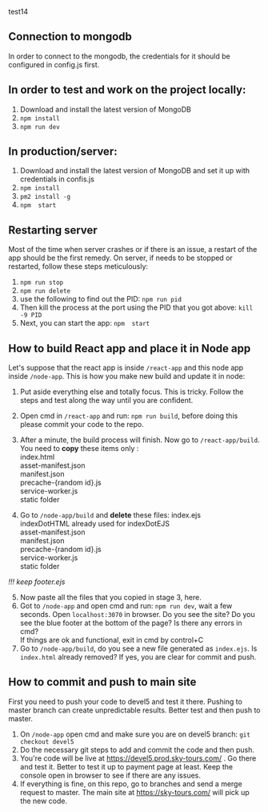 test14
## Connection to mongodb
In order to connect to the mongodb, the credentials for it should be configured in config.js first.

## In order to test and work on the project locally:
1. Download and install the latest version of MongoDB
2. `npm install`
3. `npm run dev`

## In production/server:
1. Download and install the latest version of MongoDB and set it up with credentials in confis.js
2. `npm install`
3. `pm2 install -g`
3. `npm  start`

## Restarting server
Most of the time when server crashes or if there is an issue, a restart of the app should be the first remedy.
On server, if needs to be stopped or restarted, follow these steps meticulously:
1. `npm run stop`
2. `npm run delete`
3. use the following to find out the PID:
`npm run pid`
4. Then kill the process at the port using the PID that you got above:
`kill -9 PID `
5. Next, you can start the app:
`npm  start`

## How to build React app and place it in Node app
Let's suppose that the react app is inside `/react-app` and this node app inside `/node-app`. This is how you make new build and update it in node:

1. Put aside everything else and totally focus. This is tricky. Follow the steps and test along the way until you are confident.
2. Open cmd in `/react-app` and run: `npm run build`, before doing this please commit your code to the repo.
3. After a minute, the build process will finish. Now go to `/react-app/build`. You need to <b>copy</b> these items only :<br>
index.html<br/>
asset-manifest.json<br/>
manifest.json<br/>
precache-{random id}.js<br/>
service-worker.js<br/>
static folder<br/>

4. Go to `/node-app/build` and <b>delete</b> these files:
index.ejs<br/>
indexDotHTML already used for indexDotEJS<br/>
asset-manifest.json<br/>
manifest.json<br/>
precache-{random id}.js<br/>
service-worker.js<br/>
static folder<br/>

<i>!!! keep footer.ejs</i>

5. Now paste all the files that you copied in stage 3, here.
6. Got to `/node-app` and open cmd and run: `npm run dev`, wait a few seconds. Open `localhost:3070` in browser. Do you see the site? Do you see the blue footer at the bottom of the page? Is there any errors in cmd?<br>
If things are ok and functional, exit in cmd  by control+C<br>
7. Go to `/node-app/build`, do you see a new file generated as `index.ejs`. Is `index.html` already removed? If yes, you are clear for commit and push.

## How to commit and push to main site
First you need to push your code to devel5 and test it there. Pushing to master branch can create unpredictable results. Better test and then push to master.
1. On `/node-app` open cmd and make sure you are on devel5 branch: `git checkout devel5`
2. Do the necessary git steps to add and commit the code and then push.
3. You're code will be live at https://devel5.prod.sky-tours.com/ . Go there and test it. Better to test it up to payment page at least. Keep the console open in browser to see if there are any issues.
4. If everything is fine, on this repo, go to branches and send a merge request to master. The main site at https://sky-tours.com/ will pick up the new code.
